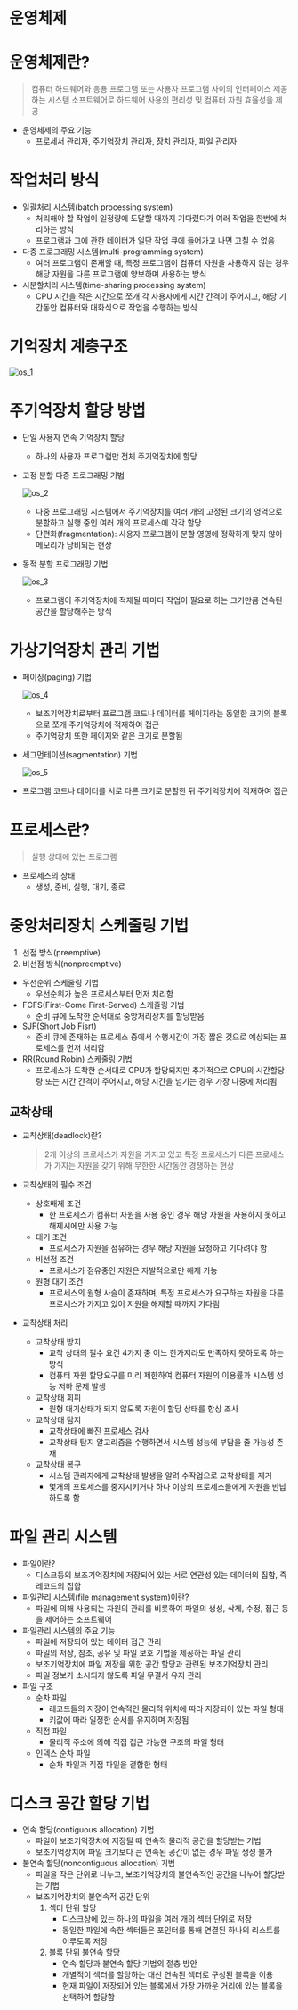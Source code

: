 # 운영체제

# 운영체제란?

> 컴퓨터 하드웨어와 응용 프로그램 또는 사용자 프로그램 사이의 인터페이스 제공하는 시스템 소프트웨어로 하드웨어 사용의 편리성 및 컴퓨터 자원 효율성을 제공
> 
- 운영체제의 주요 기능
    - 프로세서 관리자, 주기억장치 관리자, 장치 관리자, 파일 관리자

# 작업처리 방식

- 일괄처리 시스템(batch processing system)
    - 처리해야 할 작업이 일정량에 도달할 때까지 기다렸다가 여러 작업을 한번에 처리하는 방식
    - 프로그램과 그에 관한 데이터가 일단 작업 큐에 들어가고 나면 고칠 수 없음
- 다중 프로그래밍 시스템(multi-programming system)
    - 여러 프로그램이 존재할 때, 특정 프로그램이 컴퓨터 자원을 사용하지 않는 경우 해당 자원을 다른 프로그램에 양보하며 사용하는 방식
- 시분할처리 시스템(time-sharing processing system)
    - CPU 시간을 작은 시간으로 쪼개 각 사용자에게 시간 간격이 주어지고, 해당 기간동안 컴퓨터와 대화식으로 작업을 수행하는 방식

# 기억장치 계층구조

![os_1](../src/os_1.png)

# 주기억장치 할당 방법

- 단일 사용자 연속 기억장치 할당
    - 하나의 사용자 프로그램만 전체 주기억장치에 할당
- 고정 분할 다중 프로그래밍 기법
    
    ![os_2](../src/os_2.png)
    
    - 다중 프로그래밍 시스템에서 주기억장치를 여러 개의 고정된 크기의 영역으로 분할하고 실행 중인 여러 개의 프로세스에 각각 할당
    - 단편화(fragmentation): 사용자 프로그램이 분할 영영에 정확하게 맞지 않아 메모리가 낭비되는 현상
- 동적 분할 프로그래밍 기법
    
    ![os_3](../src/os_3.png)
    
    - 프로그램이 주기억장치에 적재될 때마다 작업이 필요로 하는  크기만큼 연속된 공간을 할당해주는 방식

# 가상기억장치 관리 기법

- 페이징(paging) 기법
    
    ![os_4](../src/os_4.png)
    
    - 보조기억장치로부터 프로그램 코드나 데이터를 페이지라는 동일한 크기의 블록으로 쪼개 주기억장치에 적재하여 접근
    - 주기억장치 또한 페이지와 같은 크기로 분할됨
- 세그먼테이션(sagmentation) 기법
    
    ![os_5](../src/os_5.png)
    
- 프로그램 코드나 데이터를 서로 다른 크기로 분할한 뒤 주기억장치에 적재하여 접근

# 프로세스란?

> 실행 상태에 있는 프로그램
> 
- 프로세스의 상태
    - 생성, 준비, 실행, 대기, 종료

# 중앙처리장치 스케줄링 기법

1. 선점 방식(preemptive)
2. 비선점 방식(nonpreemptive)
- 우선순위 스케줄링 기법
    - 우선순위가 높은 프로세스부터 먼저 처리함
- FCFS(First-Come First-Served) 스케줄링 기법
    - 준비 큐에 도착한 순서대로 중앙처리장치를 할당받음
- SJF(Short Job Fisrt)
    - 준비 큐에 존재하는 프로세스 중에서 수행시간이 가장 짧은 것으로 예상되는 프로세스를 먼저 처리함
- RR(Round Robin) 스케줄링 기법
    - 프로세스가 도착한 순서대로 CPU가 할당되지만 추가적으로 CPU의 시간할당량 또는 시간 간격이 주어지고, 해당 시간을 넘기는 경우 가장 나중에 처리됨

## 교착상태

- 교착상태(deadlock)란?
    
    > 2개 이상의 프로세스가 자원을 가지고 있고 특정 프로세스가 다른 프로세스가 가지는 자원을 갖기 위해 무한한 시간동안 경쟁하는 현상
    > 
- 교착상태의 필수 조건
    - 상호배제 조건
        - 한 프로세스가 컴퓨터 자원을 사용 중인 경우 해당 자원을 사용하지 못하고 해제시에만 사용 가능
    - 대기 조건
        - 프로세스가 자원을 점유하는 경우 해당 자원을 요청하고 기다려야 함
    - 비선점 조건
        - 프로세스가 점유중인 자원은 자발적으로만 해제 가능
    - 원형 대기 조건
        - 프로세스의 원형 사슬이 존재하며, 특정 프로세스가 요구하는 자원을 다른 프로세스가 가지고 있어 지원을 해제할 때까지 기다림
- 교착상태 처리
    - 교착상태 방지
        - 교착 상태의 필수 요건 4가지 중 어느 한가지라도 만족하지 못하도록 하는 방식
        - 컴퓨터 자원 할당요구를 미리 제한하여 컴퓨터 자원의 이용률과 시스템 성능 저하 문제 발생
    - 교착상태 회피
        - 원형 대기상태가 되지 않도록 자원이 할당 상태를 항상 조사
    - 교착상태 탐지
        - 교착상태에 빠진 프로세스 검사
        - 교착상태 탐지 알고리즘을 수행하면서 시스템 성능에 부담을 줄 가능성 존재
    - 교착상태 복구
        - 시스템 관리자에게 교착상태 발생을 알려 수작업으로 교착상태를 제거
        - 몇개의 프로세스를 중지시키거나 하나 이상의 프로세스들에게 자원을 반납하도록 함

# 파일 관리 시스템

- 파일이란?
    - 디스크등의 보조기억장치에 저장되어 있는 서로 연관성 있는 데이터의 집합, 즉 레코드의 집합
- 파일관리 시스템(file management system)이란?
    - 파일에 의해 사용되는 자원의 관리를 비롯하여 파일의 생성, 삭제, 수정, 접근 등을 제어하는 소프트웨어
- 파일관리 시스템의 주요 기능
    - 파일에 저장되어 있는 데이터 접근 관리
    - 파일의 저장, 참조, 공유 및 파일 보호 기법을 제공하는 파일 관리
    - 보조기억장치에 파일 저장을 위한 공간 할당과 관련된 보조기억장치 관리
    - 파일 정보가 소시되지 않도록 파일 무결서 유지 관리
- 파일 구조
    - 순차 파일
        - 레코드들의 저장이 연속적인 물리적 위치에 따라 저장되어 있는 파일 형태
        - 키값에 따라 일정한 순서를 유지하며 저장됨
    - 직접 파일
        - 물리적 주소에 의해 직접 접근 가능한 구조의 파일 형태
    - 인덱스 순차 파일
        - 순차 파일과 직접 파일을 결합한 형태

# 디스크 공간 할당 기법

- 연속 할당(contiguous allocation) 기법
    - 파일이 보조기억장치에 저장될 때 연속적 물리적 공간을 할당받는 기법
    - 보조기억장치에 파일 크기보다 큰 연속된 공간이 없는 경우 파일 생성 불가
- 불연속 할당(noncontiguous allocation) 기법
    - 파일을 작은 단위로 나누고, 보조기억장치의 불연속적인 공간을 나누어 할당받는 기법
    - 보조기억장치의 불연속적 공간 단위
        1. 섹터 단위 할당
            - 디스크상에 있는 하나의 파일을 여러 개의 섹터 단위로 저장
            - 동일한 파일에 속한 섹터들은 포인터를 통해 연결된 하나의 리스트를 이루도록 저장
        2. 블록 단위 불연속 할당
            - 연속 할당과 불연속 할당 기법의 절충 방안
            - 개별적이 섹터를 할당하는 대신 연속된 섹터로 구성된 블록을 이용
            - 현재 파일이 저장되어 있는 블록에서 가장 가까운 거리에 있는 블록을 선택하여 할당함